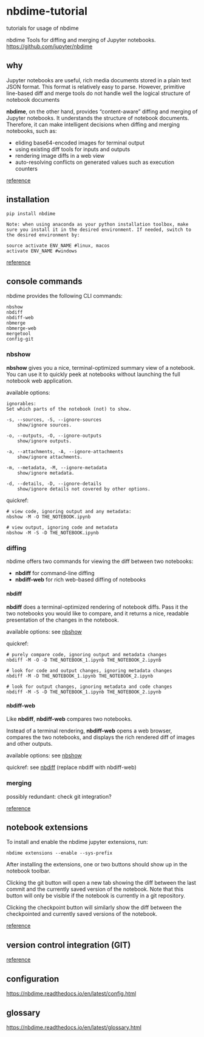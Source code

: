 # nbdime-tutorial
tutorials for usage of nbdime

nbdime
Tools for diffing and merging of Jupyter notebooks.
https://github.com/jupyter/nbdime

## why

Jupyter notebooks are useful, rich media documents stored in a plain text JSON format. This format is relatively easy to parse. However, primitive line-based diff and merge tools do not handle well the logical structure of notebook documents

**nbdime**, on the other hand, provides “content-aware” diffing and merging of Jupyter notebooks. It understands the structure of notebook documents. Therefore, it can make intelligent decisions when diffing and merging notebooks, such as:

* eliding base64-encoded images for terminal output
* using existing diff tools for inputs and outputs
* rendering image diffs in a web view
* auto-resolving conflicts on generated values such as execution counters

[reference](https://nbdime.readthedocs.io/en/latest/index.html)

## installation

    pip install nbdime

```Note: when using anaconda as your python installation toolbox, make sure you install it in the desired environment. If needed, switch to the desired environment by:```

    source activate ENV_NAME #linux, macos
    activate ENV_NAME #windows

[reference](https://nbdime.readthedocs.io/en/latest/index.html#quickstart)

## console commands

nbdime provides the following CLI commands:

    nbshow
    nbdiff
    nbdiff-web
    nbmerge
    nbmerge-web
    mergetool
    config-git

### nbshow

**nbshow** gives you a nice, terminal-optimized summary view of a notebook. You can use it to quickly peek at notebooks without launching the full notebook web application.

available options:

    ignorables:
    Set which parts of the notebook (not) to show.

    -s, --sources, -S, --ignore-sources
        show/ignore sources.
    
    -o, --outputs, -O, --ignore-outputs
        show/ignore outputs.
    
    -a, --attachments, -A, --ignore-attachments
        show/ignore attachments.
    
    -m, --metadata, -M, --ignore-metadata
        show/ignore metadata.
    
    -d, --details, -D, --ignore-details
        show/ignore details not covered by other options.

quickref:

    # view code, ignoring output and any metadata:
    nbshow -M -O THE_NOTEBOOK.ipynb

    # view output, ignoring code and metadata
    nbshow -M -S -D THE_NOTEBOOK.ipynb

### diffing

nbdime offers two commands for viewing the diff between two notebooks:

* **nbdiff** for command-line diffing
* **nbdiff-web** for rich web-based diffing of notebooks

#### nbdiff

**nbdiff** does a terminal-optimized rendering of notebook diffs. Pass it the two notebooks you would like to compare, and it returns a nice, readable presentation of the changes in the notebook.

available options: see [nbshow](###nbshow)

quickref:

    # purely compare code, ignoring output and metadata changes
    nbdiff -M -O -D THE_NOTEBOOK_1.ipynb THE_NOTEBOOK_2.ipynb

    # look for code and output changes, ignoring metadata changes
    nbdiff -M -D THE_NOTEBOOK_1.ipynb THE_NOTEBOOK_2.ipynb

    # look for output changes, ignoring metadata and code changes
    nbdiff -M -S -D THE_NOTEBOOK_1.ipynb THE_NOTEBOOK_2.ipynb

#### nbdiff-web

Like **nbdiff**, **nbdiff-web** compares two notebooks.

Instead of a terminal rendering, **nbdiff-web** opens a web browser, compares the two notebooks, and displays the rich rendered diff of images and other outputs.

available options: see [nbshow](###nbshow)

quickref: see [nbdiff](####nbdiff) (replace nbdiff with nbdiff-web)

### merging

possibly redundant: check git integration?

[reference](https://nbdime.readthedocs.io/en/latest/cli.html)

## notebook extensions

To install and enable the nbdime jupyter extensions, run:

    nbdime extensions --enable --sys-prefix

After installing the extensions, one or two buttons should show up in the notebook toolbar. 

Clicking the git button will open a new tab showing the diff between the last commit and the currently saved version of the notebook. Note that this button will only be visible if the notebook is currently in a git repository.

Clicking the checkpoint button will similarly show the diff between the checkpointed and currently saved versions of the notebook.

[reference](https://nbdime.readthedocs.io/en/latest/extensions.html)

## version control integration (GIT)

[reference](https://nbdime.readthedocs.io/en/latest/vcs.html)

## configuration

https://nbdime.readthedocs.io/en/latest/config.html

## glossary

https://nbdime.readthedocs.io/en/latest/glossary.html